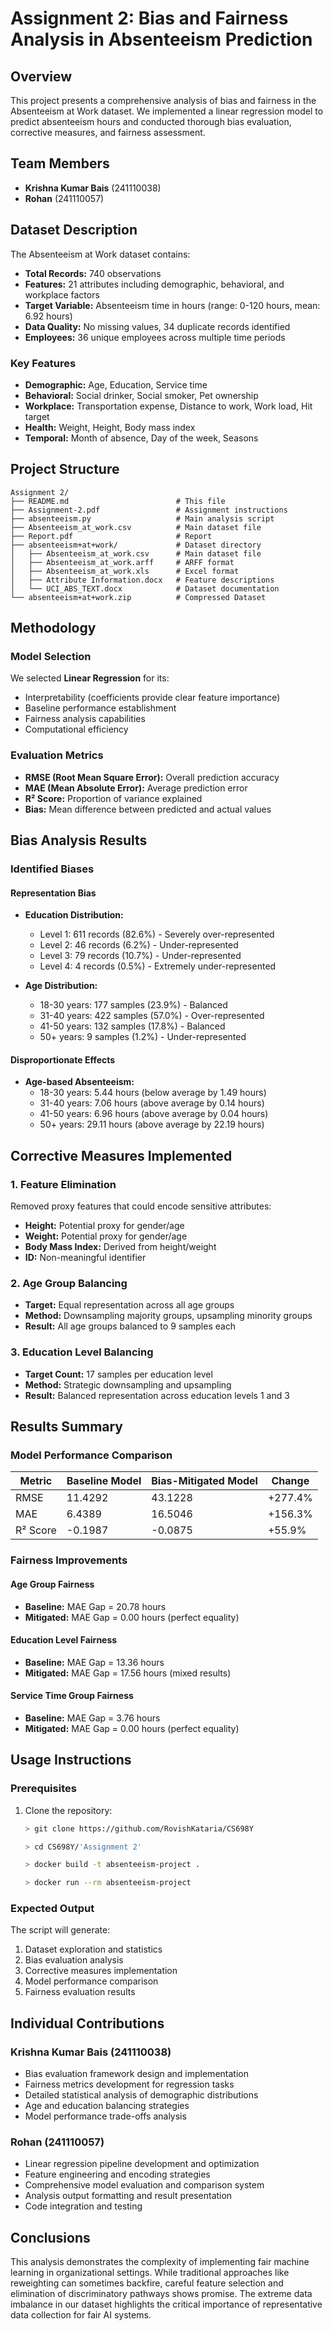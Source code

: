 # Assignment 2: Bias and Fairness Analysis in Absenteeism Prediction

## Overview

This project presents a comprehensive analysis of bias and fairness in the Absenteeism at Work dataset. We implemented a linear regression model to predict absenteeism hours and conducted thorough bias evaluation, corrective measures, and fairness assessment.

## Team Members

- **Krishna Kumar Bais** (241110038)
- **Rohan** (241110057)

## Dataset Description

The Absenteeism at Work dataset contains:
- **Total Records:** 740 observations
- **Features:** 21 attributes including demographic, behavioral, and workplace factors
- **Target Variable:** Absenteeism time in hours (range: 0-120 hours, mean: 6.92 hours)
- **Data Quality:** No missing values, 34 duplicate records identified
- **Employees:** 36 unique employees across multiple time periods

### Key Features
- **Demographic:** Age, Education, Service time
- **Behavioral:** Social drinker, Social smoker, Pet ownership
- **Workplace:** Transportation expense, Distance to work, Work load, Hit target
- **Health:** Weight, Height, Body mass index
- **Temporal:** Month of absence, Day of the week, Seasons

## Project Structure

```
Assignment 2/
├── README.md                        # This file
├── Assignment-2.pdf                 # Assignment instructions
├── absenteeism.py                   # Main analysis script
├── Absenteeism_at_work.csv          # Main dataset file
├── Report.pdf                       # Report
├── absenteeism+at+work/             # Dataset directory
│   ├── Absenteeism_at_work.csv      # Main dataset file
│   ├── Absenteeism_at_work.arff     # ARFF format
│   ├── Absenteeism_at_work.xls      # Excel format
│   ├── Attribute Information.docx   # Feature descriptions
│   └── UCI_ABS_TEXT.docx            # Dataset documentation
└── absenteeism+at+work.zip          # Compressed Dataset
```

## Methodology

### Model Selection
We selected **Linear Regression** for its:
- Interpretability (coefficients provide clear feature importance)
- Baseline performance establishment
- Fairness analysis capabilities
- Computational efficiency

### Evaluation Metrics
- **RMSE (Root Mean Square Error):** Overall prediction accuracy
- **MAE (Mean Absolute Error):** Average prediction error
- **R² Score:** Proportion of variance explained
- **Bias:** Mean difference between predicted and actual values

## Bias Analysis Results

### Identified Biases

#### Representation Bias
- **Education Distribution:**
  - Level 1: 611 records (82.6%) - Severely over-represented
  - Level 2: 46 records (6.2%) - Under-represented
  - Level 3: 79 records (10.7%) - Under-represented
  - Level 4: 4 records (0.5%) - Extremely under-represented

- **Age Distribution:**
  - 18-30 years: 177 samples (23.9%) - Balanced
  - 31-40 years: 422 samples (57.0%) - Over-represented
  - 41-50 years: 132 samples (17.8%) - Balanced
  - 50+ years: 9 samples (1.2%) - Under-represented

#### Disproportionate Effects
- **Age-based Absenteeism:**
  - 18-30 years: 5.44 hours (below average by 1.49 hours)
  - 31-40 years: 7.06 hours (above average by 0.14 hours)
  - 41-50 years: 6.96 hours (above average by 0.04 hours)
  - 50+ years: 29.11 hours (above average by 22.19 hours)

## Corrective Measures Implemented

### 1. Feature Elimination
Removed proxy features that could encode sensitive attributes:
- **Height:** Potential proxy for gender/age
- **Weight:** Potential proxy for gender/age
- **Body Mass Index:** Derived from height/weight
- **ID:** Non-meaningful identifier

### 2. Age Group Balancing
- **Target:** Equal representation across all age groups
- **Method:** Downsampling majority groups, upsampling minority groups
- **Result:** All age groups balanced to 9 samples each

### 3. Education Level Balancing
- **Target Count:** 17 samples per education level
- **Method:** Strategic downsampling and upsampling
- **Result:** Balanced representation across education levels 1 and 3

## Results Summary

### Model Performance Comparison

| Metric | Baseline Model | Bias-Mitigated Model | Change |
|--------|----------------|---------------------|---------|
| RMSE | 11.4292 | 43.1228 | +277.4% |
| MAE | 6.4389 | 16.5046 | +156.3% |
| R² Score | -0.1987 | -0.0875 | +55.9% |

### Fairness Improvements

#### Age Group Fairness
- **Baseline:** MAE Gap = 20.78 hours
- **Mitigated:** MAE Gap = 0.00 hours (perfect equality)

#### Education Level Fairness
- **Baseline:** MAE Gap = 13.36 hours
- **Mitigated:** MAE Gap = 17.56 hours (mixed results)

#### Service Time Group Fairness
- **Baseline:** MAE Gap = 3.76 hours
- **Mitigated:** MAE Gap = 0.00 hours (perfect equality)


## Usage Instructions

### Prerequisites
1. Clone the repository:
   ```bash
   > git clone https://github.com/RovishKataria/CS698Y
   
   > cd CS698Y/'Assignment 2'

   > docker build -t absenteeism-project .

   > docker run --rm absenteeism-project
   ```

### Expected Output
The script will generate:
1. Dataset exploration and statistics
2. Bias evaluation analysis
3. Corrective measures implementation
4. Model performance comparison
5. Fairness evaluation results

## Individual Contributions

### Krishna Kumar Bais (241110038)
- Bias evaluation framework design and implementation
- Fairness metrics development for regression tasks
- Detailed statistical analysis of demographic distributions
- Age and education balancing strategies
- Model performance trade-offs analysis

### Rohan (241110057)
- Linear regression pipeline development and optimization
- Feature engineering and encoding strategies
- Comprehensive model evaluation and comparison system
- Analysis output formatting and result presentation
- Code integration and testing

## Conclusions

This analysis demonstrates the complexity of implementing fair machine learning in organizational settings. While traditional approaches like reweighting can sometimes backfire, careful feature selection and elimination of discriminatory pathways shows promise. The extreme data imbalance in our dataset highlights the critical importance of representative data collection for fair AI systems.
